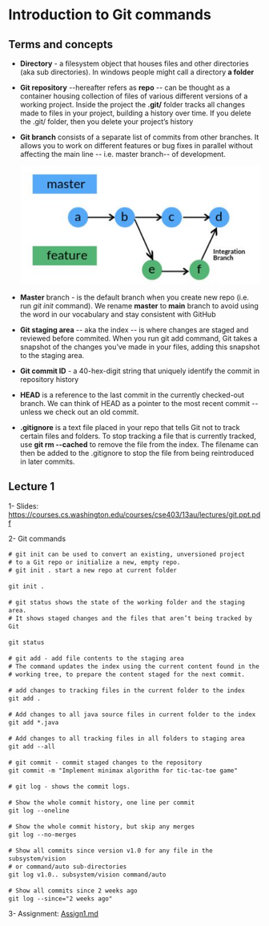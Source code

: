 # Introduction to Git commands

## Terms and concepts

- **Directory** - a filesystem object that houses files and other directories (aka sub directories). In windows people might call a directory  **a folder** 

- **Git repository** --hereafter refers as **repo** -- can be thought as a 
container housing collection of files of various different versions of a working project. Inside the project the **.git/** folder tracks all changes made to files in your project, building a history over time. If you delete the .git/ folder, then you delete your project’s history

- **Git branch** consists of a separate list of commits from other branches. It allows you to work on different features or bug fixes in parallel without affecting the main line -- i.e. master branch-- of development.

    ![Master branch and feature branch](git-branch.png)

- **Master** branch - is the default branch when you create new repo (i.e. run *git init* command). We rename **master** to **main** branch to avoid using the word in our vocabulary and stay consistent with GitHub

- **Git staging area** -- aka the index -- is where changes are staged and reviewed before commited. When you run git add command, Git takes a snapshot of the changes you’ve made in your files, adding this snapshot to the staging area. 

- **Git commit ID** - a 40-hex-digit string that uniquely identify the commit in repository history

- **HEAD** is a reference to the last commit in the currently checked-out branch. We can think of HEAD as a pointer to the most recent commit -- unless we check out an old commit. 

- **.gitignore** is a text file placed in your repo that tells Git not to track certain files and folders. To stop tracking a file that is currently tracked, use **git rm --cached** to remove the file from the index. The filename can then be added to the .gitignore to stop the file from being reintroduced in later commits.

## Lecture 1
1- Slides: https://courses.cs.washington.edu/courses/cse403/13au/lectures/git.ppt.pdf

2- Git commands 

    # git init can be used to convert an existing, unversioned project 
    # to a Git repo or initialize a new, empty repo. 
    # git init . start a new repo at current folder

    git init . 

    # git status shows the state of the working folder and the staging area. 
    # It shows staged changes and the files that aren’t being tracked by Git

    git status 

    # git add - add file contents to the staging area
    # The command updates the index using the current content found in the 
    # working tree, to prepare the content staged for the next commit.

    # add changes to tracking files in the current folder to the index
    git add .

    # Add changes to all java source files in current folder to the index
    git add *.java 

    # Add changes to all tracking files in all folders to staging area
    git add --all 

    # git commit - commit staged changes to the repository    
    git commit -m "Implement minimax algorithm for tic-tac-toe game"

    # git log - shows the commit logs.

    # Show the whole commit history, one line per commit
    git log --oneline 

    # Show the whole commit history, but skip any merges
    git log --no-merges
    
    # Show all commits since version v1.0 for any file in the subsystem/vision 
    # or command/auto sub-directories    
    git log v1.0.. subsystem/vision command/auto

    # Show all commits since 2 weeks ago
    git log --since="2 weeks ago"

3- Assignment: [Assign1.md](./assignments/assign1/Assign1.md)